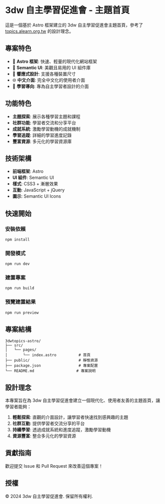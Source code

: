 # 3dw 自主學習促進會 - 主題首頁

這是一個基於 Astro 框架建立的 3dw 自主學習促進會主題首頁，參考了 [topics.alearn.org.tw](https://topics.alearn.org.tw/) 的設計理念。

## 專案特色

- 🚀 **Astro 框架**: 快速、輕量的現代化網站框架
- 🎨 **Semantic UI**: 美觀且易用的 UI 組件庫
- 📱 **響應式設計**: 支援各種裝置尺寸
- 🌐 **中文介面**: 完全中文化的使用者介面
- 🎯 **學習導向**: 專為自主學習者設計的介面

## 功能特色

- **主題探索**: 展示各種學習主題和課程
- **社群功能**: 學習者交流和分享平台
- **成就系統**: 激勵學習動機的成就機制
- **學習追蹤**: 詳細的學習進度記錄
- **豐富資源**: 多元化的學習資源庫

## 技術架構

- **前端框架**: Astro
- **UI 組件**: Semantic UI
- **樣式**: CSS3 + 漸層效果
- **互動**: JavaScript + jQuery
- **圖示**: Semantic UI Icons

## 快速開始

### 安裝依賴

```bash
npm install
```

### 開發模式

```bash
npm run dev
```

### 建置專案

```bash
npm run build
```

### 預覽建置結果

```bash
npm run preview
```

## 專案結構

```
3dwtopics-astro/
├── src/
│   └── pages/
│       └── index.astro          # 首頁
├── public/                      # 靜態資源
├── package.json                 # 專案配置
└── README.md                   # 專案說明
```

## 設計理念

本專案旨在為 3dw 自主學習促進會建立一個現代化、使用者友善的主題首頁，讓學習者能夠：

1. **輕鬆探索**: 直觀的介面設計，讓學習者快速找到感興趣的主題
2. **社群互動**: 提供學習者交流分享的平台
3. **持續學習**: 透過成就系統和進度追蹤，激勵學習動機
4. **資源豐富**: 整合多元化的學習資源

## 貢獻指南

歡迎提交 Issue 和 Pull Request 來改善這個專案！

## 授權

© 2024 3dw 自主學習促進會. 保留所有權利.
